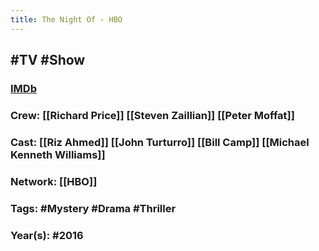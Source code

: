 ```yaml
---
title: The Night Of - HBO
---
```


## #TV #Show
### [IMDb](https://www.imdb.com/title/tt2401256/)

### Crew: [[Richard Price]] [[Steven Zaillian]] [[Peter Moffat]]

### Cast: [[Riz Ahmed]] [[John Turturro]] [[Bill Camp]] [[Michael Kenneth Williams]]

### Network: [[HBO]]

### Tags: #Mystery #Drama #Thriller

### Year(s): #2016

